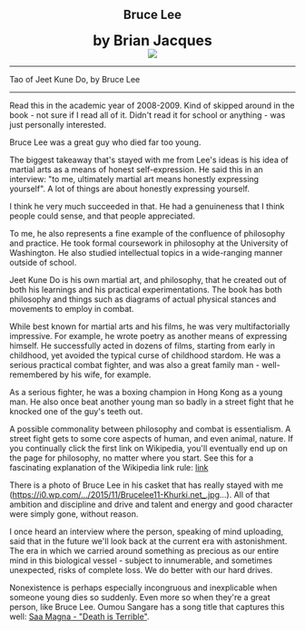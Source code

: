 ## <div align="center">Bruce Lee<div>
<div style="font-size: 25px; font-weight: bold;" align="center">by Brian Jacques</div>

<div align="center">
  <img src="https://bradleyculley.github.io/images/redwall.jpeg" />
</div>

_______________________________________________
Tao of Jeet Kune Do, by Bruce Lee

------------------------------

Read this in the academic year of 2008-2009. Kind of skipped around in the book - not sure if I read all of it. Didn't read it for school or anything - was just personally interested.

Bruce Lee was a great guy who died far too young.

The biggest takeaway that's stayed with me from Lee's ideas is his idea of martial arts as a means of honest self-expression. He said this in an interview: "to me, ultimately martial art means honestly expressing yourself". A lot of things are about honestly expressing yourself.

I think he very much succeeded in that. He had a genuineness that I think people could sense, and that people appreciated.

To me, he also represents a fine example of the confluence of philosophy and practice. He took formal coursework in philosophy at the University of Washington. He also studied intellectual topics in a wide-ranging manner outside of school.

Jeet Kune Do is his own martial art, and philosophy, that he created out of both his learnings and his practical experimentations. The book has both philosophy and things such as diagrams of actual physical stances and movements to employ in combat.

While best known for martial arts and his films, he was very multifactorially impressive. For example, he wrote poetry as another means of expressing himself. He successfully acted in dozens of films, starting from early in childhood, yet avoided the typical curse of childhood stardom. He was a serious practical combat fighter, and was also a great family man - well-remembered by his wife, for example.

As a serious fighter, he was a boxing champion in Hong Kong as a young man. He also once beat another young man so badly in a street fight that he knocked one of the guy's teeth out.

A possible commonality between philosophy and combat is essentialism. A street fight gets to some core aspects of human, and even animal, nature. If you continually click the first link on Wikipedia, you'll eventually end up on the page for philosophy, no matter where you start. See this for a fascinating explanation of the Wikipedia link rule: [link](https://www.youtube.com/watch?v=-llumS2rA8I)

There is a photo of Bruce Lee in his casket that has really stayed with me (https://i0.wp.com/.../2015/11/Brucelee11-Khurki.net_.jpg...). All of that ambition and discipline and drive and talent and energy and good character were simply gone, without reason.

I once heard an interview where the person, speaking of mind uploading, said that in the future we'll look back at the current era with astonishment. The era in which we carried around something as precious as our entire mind in this biological vessel - subject to innumerable, and sometimes unexpected, risks of complete loss. We do better with our hard drives.

Nonexistence is perhaps especially incongruous and inexplicable when someone young dies so suddenly. Even more so when they're a great person, like Bruce Lee. Oumou Sangare has a song title that captures this well: [Saa Magna - "Death is Terrible"](https://www.youtube.com/watch?v=4_YyroDeZrY).
